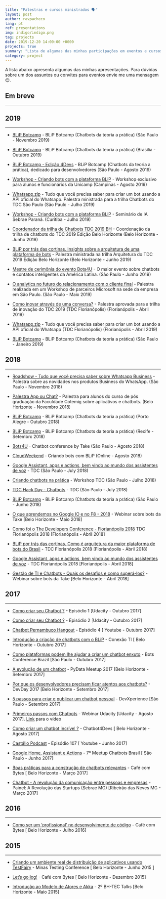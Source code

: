 ```yaml
---
title: "Palestras e cursos ministrados 🗣️"
layout: post
author: ravpacheco
lang: pt
ref: presentations
img: indigo/indigo.png
tag: projects
date: 2019-12-20 14:00:00 +0000
projects: true
summary: "Lista de algumas das minhas participações em eventos e cursos ministrados"
category: project
---
```


A lista abaixo apresenta algumas das minhas apresentações. Para dúvidas sobre um dos assuntos ou convites para eventos envie me uma mensagem 😉.

<div class="breaker"></div>

## Em breve
-----------------------------

## 2019
-----------------------------

* [BLiP Botcamp](https://www.youtube.com/watch?v=I_lGbD6FNls&list=PLImSu1pT2AFKd0wN-p-XqrsBzATEzHlJm) - BLiP Botcamp (Chatbots da teoria a prática) (São Paulo - Novembro 2019)

* [BLiP Botcamp](https://www.youtube.com/watch?v=I_lGbD6FNls&list=PLImSu1pT2AFKd0wN-p-XqrsBzATEzHlJm) - BLiP Botcamp (Chatbots da teoria a prática) (Brasília - Outubro 2019)

* [BLiP Botcamp - Edição 4Devs](https://www.youtube.com/watch?v=I_lGbD6FNls&list=PLImSu1pT2AFKd0wN-p-XqrsBzATEzHlJm) - BLiP Botcamp (Chatbots da teoria a prática), dedicado para desenvolvedores (São Paulo - Agosto 2019)

* [Workshop - Criando bots com a plataforma BLiP](https://www.unicamp.br/unicamp/) - Workshop exclusivo para alunos e funcionários da Unicamp (Campinas - Agosto 2019)

* [Whatsapp.zip]() - Tudo que você precisa saber para criar um bot usando a API oficial do Whatsapp. Palestra ministrada para a trilha Chatbots do TDC São Paulo (São Paulo - Julho 2019)

* [Workshop - Criando bots com a plataforma BLiP](http://sites.pr.sebrae.com.br/inteligenciaartificial/) - Seminário de IA Sebrae Paraná. (Curitiba - Julho 2019)

* [Coordenador da trilha de Chatbots TDC 2019 BH]() - Coordenação da trilha de chatbots do TDC 2019 Edição Belo Horizonte (Belo Horizonte - Junho 2019)

* [BLiP por trás das cortinas. Insights sobre a arquitetura de uma plataforma de bots]() - Palestra ministrada na trilha Arquitetura do TDC 2019 Edição Belo Horizonte (Belo Horizonte - Junho 2019)

* [Mestre de cerimônia do evento Bots4U](https://take.net/blog/take-notes/cobertura-bots4u-2019/) - O maior evento sobre chatbots e contatos inteligentes da América Latina. (São Paulo - Junho 2019)

* [O analytics no futuro do relacionamento com o cliente final]() - Palestra realizada em um Workshop de parceiros Microsoft na sede da empresa em São Paulo. (São Paulo - Maio 2019)

* [Como inovar através de uma conversa?]() - Palestra aprovada para a trilha de inovação do TDC 2019 (TDC Florianópolis) (Florianópolis - Abril 2019)

* [Whatsapp.zip]() - Tudo que você precisa saber para criar um bot usando a API oficial do Whatsapp (TDC Florianópolis) (Florianópolis - Abril 2019)

* [BLiP Botcamp](https://www.youtube.com/watch?v=I_lGbD6FNls&list=PLImSu1pT2AFKd0wN-p-XqrsBzATEzHlJm) - BLiP Botcamp (Chatbots da teoria a prática) (São Paulo - Janeiro 2019)

## 2018
-----------------------------

* [Roadshow - Tudo que você precisa saber sobre Whatsapp Business](https://cubo.network/) - Palestra sobre as novidades nos produtos Business do WhatsApp. (São Paulo - Novembro 2018)

* [Palestra App ou Chat?](https://www.cotemig.com.br/) - Palestra para alunos do curso de pós graduação da Faculdade Cotemig sobre aplicativos e chatbots. (Belo Horizonte - Novembro 2018)

* [BLiP Botcamp](https://www.youtube.com/watch?v=I_lGbD6FNls&list=PLImSu1pT2AFKd0wN-p-XqrsBzATEzHlJm) - BLiP Botcamp (Chatbots da teoria a prática) (Porto Alegre - Outubro 2018)

* [BLiP Botcamp](https://www.youtube.com/watch?v=I_lGbD6FNls&list=PLImSu1pT2AFKd0wN-p-XqrsBzATEzHlJm) - BLiP Botcamp (Chatbots da teoria a prática) (Recife - Setembro 2018)

* [Bots4U](http://www.bots4u.com.br/) - Chatbot conference by Take (São Paulo - Agosto 2018)

* [CloudWeekend](http://www.cloudweekend.com.br/palestra/?titulo=criando-bots-com-blip) - Criando bots com BLiP (Online - Agosto 2018)

* [Google Assistant, apps e actions, bem vindo ao mundo dos assistentes de voz](http://www.thedevelopersconference.com.br/tdc/2018/saopaulo/trilha-computacao-cognitiva) - TDC (São Paulo - July 2018)

* [Criando chatbots na prática](http://www.thedevelopersconference.com.br/tdc/2018/saopaulo/workshop-criando-chatbots-na-pratica) - Workshop TDC (São Paulo - Julho 2018)

* [TDC Hack Day - Chatbots](http://www.thedevelopersconference.com.br/tdc/2018/saopaulo/hackathon-hackday-chatbots) - TDC (São Paulo - July 2018)

* [BLiP Botcamp](http://botcamp.blip.ai/) - BLiP Botcamp (Chatbots da teoria a prática) (São Paulo - Junho 2018)

* [O que aprendemos no Google IO e no F8 - 2018](https://www.youtube.com/watch?v=90N-UZBF388) - Webinar sobre bots da Take  [Belo Horizonte - Maio 2018]

* [Como foi o The Developers Conference - Florianópolis 2018](https://www.facebook.com/talktotake/videos/1974508279257133/?v=1974508279257133) TDC Florianópolis 2018 [Florianópolis - Abril 2018]

* [BLiP por trás das cortinas. Como é arquitetura da maior plataforma de bots do Brasil](http://www.thedevelopersconference.com.br/tdc/2018/florianopolis/trilha-arquitetura) - TDC Florianópolis 2018 [Florianópolis - Abril 2018]

* [Google Assistant, apps e actions, bem vindo ao mundo dos assistentes de voz](http://www.thedevelopersconference.com.br/tdc/2018/florianopolis/trilha-computacao-cognitiva) - TDC Florianópolis 2018 [Florianópolis - Abril 2018]

* [Gestão de TI e Chatbots - Quais os desafios e como superá-los?](https://www.youtube.com/watch?v=I9VP1bddZqA) - Webinar sobre bots da Take [Belo Horizonte - Abril 2018]

## 2017
-----------------------------

* [Como criar seu Chatbot ?](https://goo.gl/3nJNbh) - Episódio 1 [Udacity - Outubro 2017]

* [Como criar seu Chatbot ?](https://goo.gl/R5YFWd) - Episódio 2 [Udacity - Outubro 2017]

* [Chatbot Pernambuco Hangout](https://www.youtube.com/watch?v=mNaAqBAcW48&t=4s) - Episódio 4 [ Youtube - Outubro 2017]

* [Introdução a criação de chatbots com o BLiP](http://meloeventos.com.br/conexaoti/) - Conexão TI [ Belo Horizonte - Outubro 2017]

* [Como plataformas podem lhe ajudar a criar um chatbot enxuto](https://www.sympla.com.br/bots-brasil-conf__162267?d=rafael-blip) - Bots Conference Brazil [São Paulo - Outubro 2017]

* [A evolução de um chatbot](#) - PyData Meetup 2017 [Belo Horizonte - Setembro 2017]

* [Por que os desenvolvedores precisam ficar atentos aos chatbots?](#) - DevDay 2017 [Belo Horizonte - Setembro 2017]

* [5 passos para criar e publicar um chatbot pessoal](#) - DevXperience [São Paulo - Setembro 2017]

* [Primeiros passos com Chatbots](https://goo.gl/azybbh) - Webinar Udacity [Udacity - Agosto 2017]. [Link](https://www.youtube.com/embed/k4MdI-rhvyA) para o vídeo

* [Como criar um chatbot incrível ?](http://ravpacheco.com/chatbot4devs-apresentacao/) - Chatbot4Devs [ Belo Horizonte - Agosto 2017]

* [Castálio Podcast](https://www.youtube.com/watch?v=UCToxnuNKQo) - Episódio 107 [ Youtube - Junho 2017]

* [Google Home, Assistant e Actions](http://ravpacheco.com/google-home-apresentacao/) - 7º Meetup Chatbots Brasil [ São Paulo - Junho 2017]

* [Boas práticas para a construção de chatbots relevantes](http://ravpacheco.com/boas-praticas-construcao-chatbots/) - Café com Bytes [ Belo Horizonte - Março 2017]

* [Chatbot - A revolução da comunicação entre pessoas e empresas](http://ravpacheco.com/painel-sebrae-apresentacao/) - Painel: A Revolução das Startups (Sebrae MG) [Ribeirão das Neves MG - Março 2017]

## 2016
-----------------------------

* [Como ser um ‘profissional’ no desenvolvimento de código](http://ravpacheco.com/profissional-software/) - Café com Bytes [ Belo Horizonte - Julho 2016]

## 2015
-----------------------------

* [Criando um ambiente real de distribuição de aplicativos usando TestFairy](http://ravpacheco.com/distribuindo-aplicativos-com-testFairy/) - Minas Testing Conference [ Belo Horizonte - Junho 2015 ]

* [Let’s go log!](http://ravpacheco.com/elk-log-apresentacao/) - Café com Bytes [ Belo Horizonte - Dezembro 2015]

* [Introdução ao Modelo de Atores e Akka](http://ravpacheco.com/introducao-akka-apresentacao/) - 2º BH-TEC Talks [Belo Horizonte - Maio 2015]